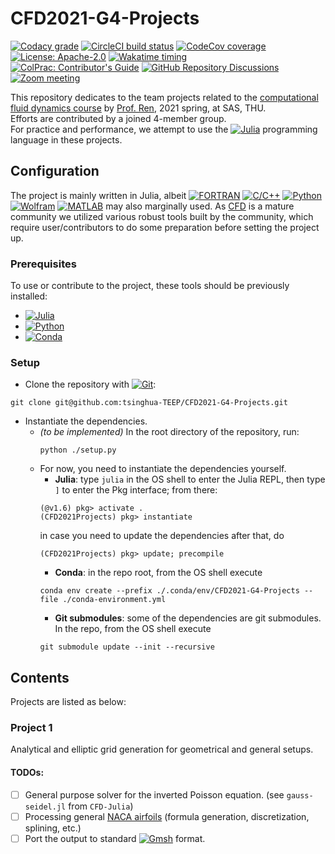 # CFD2021-G4-Projects

<!-- [![CMake](https://github.com/tsinghua-TEEP/CFD2021-G4-Projects/actions/workflows/cmake.yml/badge.svg)](https://github.com/tsinghua-TEEP/CFD2021-G4-Projects/actions/workflows/cmake.yml) !-->
<!-- [![Python package with Conda](https://github.com/tsinghua-TEEP/CFD2021-G4-Projects/actions/workflows/python-package-conda.yml/badge.svg)](https://github.com/tsinghua-TEEP/CFD2021-G4-Projects/actions/workflows/python-package-conda.yml) !-->
[![Codacy grade](https://img.shields.io/codacy/grade/8ddf95075915482d8708388554f16386?label=quality&logo=Codacy)](https://www.codacy.com?utm_source=github.com&amp;utm_medium=referral&amp;utm_content=tsinghua-TEEP/CFD2021-G4-Projects&amp;utm_campaign=Badge_Grade)<!-- ![codacy](https://app.codacy.com/project/badge/Grade/8ddf95075915482d8708388554f16386?label=) !-->
[![CircleCI build status](https://img.shields.io/circleci/build/gh/tsinghua-TEEP/CFD2021-G4-Projects?label=build&logo=CircleCI&token=9b51e15e5ced695a347386f06bdc605e23e7d8e5)](https://github.com/tsinghua-TEEP/CFD2021-G4-Projects/actions)<!-- ![circleci](https://circleci.com/gh/tsinghua-TEEP/CFD2021-G4-Projects.svg?style=shield&label=CircleCI&logo=CircleCI&circle-token=9b51e15e5ced695a347386f06bdc605e23e7d8e5) !-->
[![CodeCov coverage](https://img.shields.io/codecov/c/gh/tsinghua-TEEP/CFD2021-G4-Projects?logo=CodeCov&logoColor=white&token=9R7SWYU9W5)](https://codecov.io/gh/tsinghua-TEEP/CFD2021-G4-Projects)<!-- ![codecov](https://codecov.io/gh/tsinghua-TEEP/CFD2021-G4-Projects/branch/main/graph/badge.svg?token=9R7SWYU9W5&logoColor=white&style=flat) !-->
[![License: Apache-2.0](https://img.shields.io/badge/license-APL2-blue.svg?logo=Apache&style=flat)](https://github.com/tsinghua-TEEP/CFD2021-G4-Projects/blob/main/LICENSE)
[![Wakatime timing](https://wakatime.com/badge/github/tsinghua-TEEP/CFD2021-G4-Projects.svg?logo=WakaTime&style=flat)](https://wakatime.com/badge/github/tsinghua-TEEP/CFD2021-G4-Projects)  
[![ColPrac: Contributor's Guide](https://img.shields.io/badge/ColPrac-Contributor's%20Guide-blueviolet?logo=Julia&logoColor=white&style=flat)](https://github.com/SciML/ColPrac)
[![GitHub Repository Discussions](https://img.shields.io/badge/GitHub-Discussions-blueviolet?logo=github&style=flat)](https://github.com/tsinghua-TEEP/CFD2021-G4-Projects/discussions)
[![Zoom meeting](https://img.shields.io/static/v1?label=meeting&message=Zoom&style=flat&color=2D8CFF)](https://us02web.zoom.us/j/88643726401?pwd=V3BNdTV4TWlvZmZkd2VoSHZ0Y2Q0Zz09)
<!-- [![Dependabot Status](https://api.dependabot.com/badges/status?host=github&repo=tsinghua-TEEP/CFD2021-G4-Projects)](https://dependabot.com) !-->

This repository dedicates to the team projects
related to the [computational fluid dynamics course](http://reserves.lib.tsinghua.edu.cn/Courses/CourseDetail?courseId=cb3f2412-7ba3-465f-a8b8-c24061b136d9) by [Prof. Ren](http://www.hy.tsinghua.edu.cn/info/1154/1826.htm), 2021 spring, at SAS, THU.  
Efforts are contributed by a joined 4-member group.  
For practice and performance, we attempt to use the
[![Julia](https://img.shields.io/static/v1?logo=Julia&logoColor=white&label=&message=Julia&color=9558B2)](https://julialang.org)
programming language in these projects.

## Configuration

The project is mainly written in
Julia<!-- [![Julia](https://img.shields.io/static/v1?logo=Julia&logoColor=white&label=&message=Julia&color=9558B2)](https://julialang.org) !-->,
albeit
[![FORTRAN](https://img.shields.io/static/v1?logo=Fortran&label=&message=FORTRAN&color=4D41B1)](https://fortran-lang.org)
[![C/C++](https://img.shields.io/static/v1?logo=Coursera&label=&message=C/C%2B%2B&color=00599C)](https://isocpp.org)
[![Python](https://img.shields.io/static/v1?logo=Python&logoColor=white&label=&message=Python&color=3776AB)](https://www.python.org)
[![Wolfram](https://img.shields.io/static/v1?logo=Wolfram-Language&logoColor=white&label=&message=Wolfram&color=DD1100)](https://www.wolfram.com)
[![MATLAB](https://img.shields.io/static/v1?logo=MathWorks&logoColor=white&label=&message=MATLAB&color=0076A8)](https://www.mathworks.com)
may also marginally used.
As [CFD](https://en.wikipedia.org/wiki/Computational_fluid_dynamics) is a mature community we utilized various robust tools built by the community, which require user/contributors to do some preparation before setting the project up.

### Prerequisites

To use or contribute to the project, these tools should be previously installed:

- [![Julia](https://img.shields.io/static/v1?logo=Julia&logoColor=white&label=Julia&message=1.6.0+and+above&color=9558B2)](https://julialang.org)
- [![Python](https://img.shields.io/static/v1?logo=Python&logoColor=white&label=Python&message=3.8+++and+above&color=3776AB)](https://www.python.org)
- [![Conda](https://img.shields.io/static/v1?logo=Anaconda&logoColor=white&label=Conda&message=4.5+++and+above&color=44A833)](https://docs.conda.io)

### Setup

- Clone the repository with [![Git](https://img.shields.io/static/v1?logo=Git&logoColor=white&label=&message=Git&color=F05032)](https://git-scm.com):
```shell
git clone git@github.com:tsinghua-TEEP/CFD2021-G4-Projects.git
```
- Instantiate the dependencies.
  - *(to be implemented)* In the root directory of the repository, run:
    ```shell
    python ./setup.py
    ```
  - For now, you need to instantiate the dependencies yourself.
    - **Julia**: type ``julia`` in the OS shell to enter the Julia REPL, then type ``]`` to enter the Pkg interface;
      from there:
    ```jldoctest
    (@v1.6) pkg> activate .
    (CFD2021Projects) pkg> instantiate
    ```
      in case you need to update the dependencies after that, do
    ```jldoctest
    (CFD2021Projects) pkg> update; precompile
    ```
    - **Conda**: in the repo root, from the OS shell execute
    ```shell
    conda env create --prefix ./.conda/env/CFD2021-G4-Projects --file ./conda-environment.yml
    ```
    - **Git submodules**: some of the dependencies are git submodules. In the repo, from the OS shell execute
    ```shell
    git submodule update --init --recursive
    ```

## Contents

Projects are listed as below:

### Project 1

Analytical and elliptic grid generation
for geometrical and general setups.

#### TODOs:
- [ ] General purpose solver for the inverted Poisson equation. (see ``gauss-seidel.jl`` from ``CFD-Julia``)
- [ ] Processing general [NACA airfoils](https://en.wikipedia.org/wiki/NACA_airfoil)
      (formula generation, discretization, splining, etc.)
- [ ] Port the output to standard
      [![Gmsh](https://img.shields.io/static/v1?logo=Vercel&logoColor=white&label=&message=Gmsh&color=000000)](https://gmsh.info)
      format.
